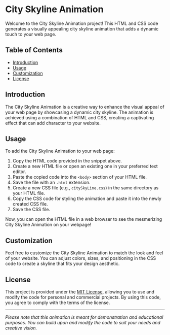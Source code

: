 # City Skyline Animation

Welcome to the City Skyline Animation project! This HTML and CSS code generates a visually appealing city skyline animation that adds a dynamic touch to your web page.

## Table of Contents

- [Introduction](#introduction)
- [Usage](#usage)
- [Customization](#customization)
- [License](#license)

## Introduction

The City Skyline Animation is a creative way to enhance the visual appeal of your web page by showcasing a dynamic city skyline. The animation is achieved using a combination of HTML and CSS, creating a captivating effect that can add character to your website.

## Usage

To add the City Skyline Animation to your web page:

1. Copy the HTML code provided in the snippet above.
2. Create a new HTML file or open an existing one in your preferred text editor.
3. Paste the copied code into the `<body>` section of your HTML file.
4. Save the file with an `.html` extension.
5. Create a new CSS file (e.g., `citySkyLine.css`) in the same directory as your HTML file.
6. Copy the CSS code for styling the animation and paste it into the newly created CSS file.
7. Save the CSS file.

Now, you can open the HTML file in a web browser to see the mesmerizing City Skyline Animation on your webpage!

## Customization

Feel free to customize the City Skyline Animation to match the look and feel of your website. You can adjust colors, sizes, and positioning in the CSS code to create a skyline that fits your design aesthetic.

## License

This project is provided under the [MIT License](LICENSE), allowing you to use and modify the code for personal and commercial projects. By using this code, you agree to comply with the terms of the license.

---

*Please note that this animation is meant for demonstration and educational purposes. You can build upon and modify the code to suit your needs and creative vision.*
